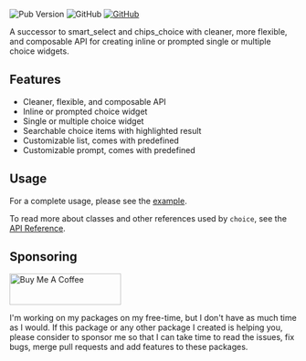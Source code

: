 ![Pub Version](https://img.shields.io/pub/v/choice) ![GitHub](https://img.shields.io/github/license/davigmacode/flutter_choice) [![GitHub](https://badgen.net/badge/icon/buymeacoffee?icon=buymeacoffee&color=yellow&label)](https://www.buymeacoffee.com/davigmacode)

A successor to smart_select and chips_choice with cleaner, more flexible, and composable API for creating inline or prompted single or multiple choice widgets.

## Features

* Cleaner, flexible, and composable API
* Inline or prompted choice widget
* Single or multiple choice widget
* Searchable choice items with highlighted result
* Customizable list, comes with predefined
* Customizable prompt, comes with predefined

## Usage

For a complete usage, please see the [example](https://pub.dev/packages/choice#-example-tab-).

To read more about classes and other references used by `choice`, see the [API Reference](https://pub.dev/documentation/choice/latest/).

## Sponsoring

<a href="https://www.buymeacoffee.com/davigmacode" target="_blank"><img src="https://cdn.buymeacoffee.com/buttons/v2/default-yellow.png" alt="Buy Me A Coffee" width="195" height="55"></a>

I'm working on my packages on my free-time, but I don't have as much time as I would. If this package or any other package I created is helping you, please consider to sponsor me so that I can take time to read the issues, fix bugs, merge pull requests and add features to these packages.
